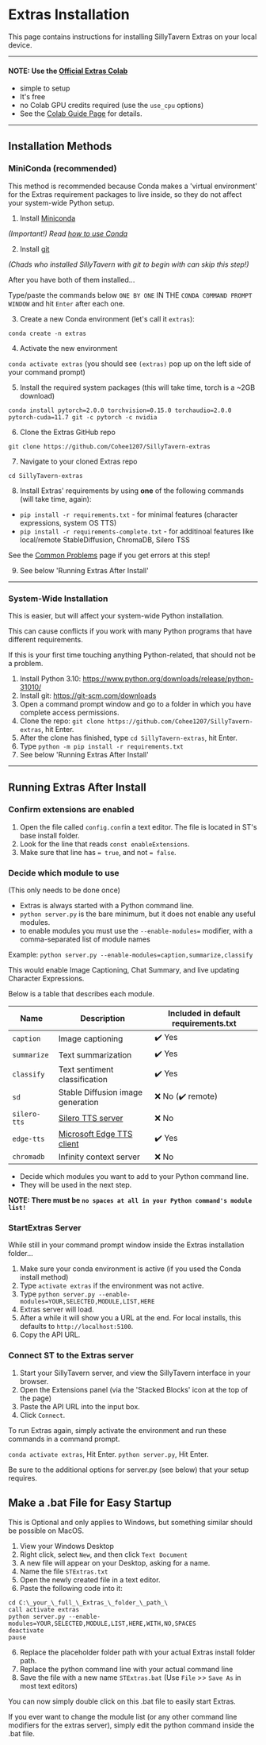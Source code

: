 # Extras Installation

This page contains instructions for installing SillyTavern Extras on your local device.

---

#### NOTE: Use the [Official Extras Colab](https://colab.research.google.com/github/Cohee1207/SillyTavern/blob/main/colab/GPU.ipynb)

* simple to setup
* It's free
* no Colab GPU credits required (use the `use_cpu` options)
* See the [Colab Guide Page](https://docs.sillytavern.app/extras-installation/running-extras-in-colab/) for details.

---

## Installation Methods

### MiniConda (recommended)

This method is recommended because Conda makes a 'virtual environment' for the Extras requirement packages to live inside, so they do not affect your system-wide Python setup.

1. Install [Miniconda](https://docs.conda.io/en/latest/miniconda.html)

_(Important!) Read [how to use Conda](https://conda.io/projects/conda/en/latest/user-guide/getting-started.html)_

2. Install [git](https://git-scm.com/downloads)

_(Chads who installed SillyTavern with git to begin with can skip this step!)_

After you have both of them installed...

Type/paste the commands below `ONE BY ONE` IN THE `CONDA COMMAND PROMPT WINDOW` and hit `Enter` after each one.

3. Create a new Conda environment (let's call it `extras`):

`conda create -n extras`

4. Activate the new environment

`conda activate extras` (you should see `(extras)` pop up on the left side of your command prompt)

5. Install the required system packages (this will take time, torch is a ~2GB download)

`conda install pytorch=2.0.0 torchvision=0.15.0 torchaudio=2.0.0 pytorch-cuda=11.7 git -c pytorch -c nvidia`

6. Clone the Extras GitHub repo

`git clone https://github.com/Cohee1207/SillyTavern-extras`

7. Navigate to your cloned Extras repo

`cd SillyTavern-extras`

8. Install Extras' requirements by using **one** of the following commands (will take time, again):

* `pip install -r requirements.txt` - for minimal features (character expressions, system OS TTS)
* `pip install -r requirements-complete.txt` - for additinoal features like local/remote StableDiffusion, ChromaDB, Silero TSS

See the [Common Problems](https://docs.sillytavern.app/extras-installation/common-problems/) page if you get errors at this step!

9. See below 'Running Extras After Install'

---

### System-Wide Installation

This is easier, but will affect your system-wide Python installation.

This can cause conflicts if you work with many Python programs that have different requirements.

If this is your first time touching anything Python-related, that should not be a problem.

1. Install Python 3.10: <https://www.python.org/downloads/release/python-31010/>
2. Install git: <https://git-scm.com/downloads>
3. Open a command prompt window and go to a folder in which you have complete access permissions.
4. Clone the repo: `git clone https://github.com/Cohee1207/SillyTavern-extras`, hit Enter.
5. After the clone has finished, type `cd SillyTavern-extras`, hit Enter.
6. Type `python -m pip install -r requirements.txt`
7. See below 'Running Extras After Install'

---

## Running Extras After Install

### Confirm extensions are enabled

1. Open the file called `config.conf`in a text editor. The file is located in ST's base install folder.
2. Look for the line that reads `const enableExtensions`.
3. Make sure that line has `= true`, and not `= false`.

### Decide which module to use

(This only needs to be done once)

* Extras is always started with a Python command line.
* `python server.py` is the bare minimum, but it does not enable any useful modules.
* to enable modules you must use the `--enable-modules=` modifier, with a comma-separated list of module names

Example: `python server.py --enable-modules=caption,summarize,classify`

This would enable Image Captioning, Chat Summary, and live updating Character Expressions.

Below is a table that describes each module.

| Name        | Description                       | Included in default requirements.txt       |
| ----------- | --------------------------------- | ------ |
| `caption`   | Image captioning                  | ✔️ Yes        |
| `summarize` | Text summarization                | ✔️ Yes    |
| `classify`  | Text sentiment classification     | ✔️ Yes      |
| `sd`        | Stable Diffusion image generation | :x: No (✔️ remote)      |
| `silero-tts`       | [Silero TTS server](https://github.com/ouoertheo/silero-api-server) | :x: No |
| `edge-tts` | [Microsoft Edge TTS client](https://github.com/rany2/edge-tts) | ✔️ Yes |
| `chromadb`  | Infinity context server           | :x: No |

* Decide which modules you want to add to your Python command line.
* They will be used in the next step.

**NOTE: There must be `no spaces at all in your Python command's module list!`**

### StartExtras Server

While still in your command prompt window inside the Extras installation folder...

1. Make sure your conda environment is active (if you used the Conda install method)
2. Type `activate extras` if the environment was not active.
3. Type `python server.py --enable-modules=YOUR,SELECTED,MODULE,LIST,HERE`
4. Extras server will load.
5. After a while it will show you a URL at the end. For local installs, this defaults to `http://localhost:5100`.
6. Copy the API URL.

### Connect ST to the Extras server

1. Start your SillyTavern server, and view the SillyTavern interface in your browser.
2. Open the Extensions panel (via the 'Stacked Blocks' icon at the top of the page)
3. Paste the API URL into the input box.
4. Click `Connect`.

To run Extras again, simply activate the environment and run these commands in a command prompt.

`conda activate extras`, Hit Enter.
`python server.py`, Hit Enter.

Be sure to the additional options for server.py (see below) that your setup requires.

## Make a .bat File for Easy Startup

This is Optional and only applies to Windows, but something similar should be possible on MacOS.

1. View your Windows Desktop
2. Right click, select `New`, and then click `Text Document`
3. A new file will appear on your Desktop, asking for a name.
4. Name the file `STExtras.txt`
4. Open the newly created file in a text editor.
5. Paste the following code into it:

```
cd C:\_your_\_full_\_Extras_\_folder_\_path_\
call activate extras
python server.py --enable-modules=YOUR,SELECTED,MODULE,LIST,HERE,WITH,NO,SPACES
deactivate
pause
```

6. Replace the placeholder folder path with your actual Extras install folder path.
7. Replace the python command line with your actual command line
8. Save the file with a new name `STExtras.bat` (Use `File` >> `Save As` in most text editors)

You can now simply double click on this .bat file to easily start Extras.

If you ever want to change the module list (or any other command line modifiers for the extras server), simply edit the python command inside the .bat file.
